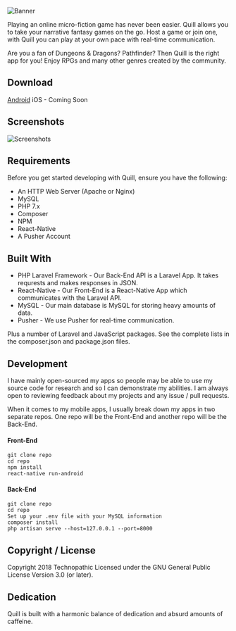 ![Banner](https://technopathic.me/storage/quillbanner2.png)

Playing an online micro-fiction game has never been easier. Quill allows you to take your narrative fantasy games on the go. Host a game or join one, with Quill you can play at your own pace with real-time communication.

Are you a fan of Dungeons & Dragons? Pathfinder? Then Quill is the right app for you! Enjoy RPGs and many other genres created by the community.

## Download
[Android]()
iOS - Coming Soon

## Screenshots
![Screenshots](https://technopathic.me/storage/quillgithub.png)

## Requirements
Before you get started developing with Quill, ensure you have the following:

* An HTTP Web Server (Apache or Nginx)
* MySQL
* PHP 7.x
* Composer
* NPM
* React-Native
* A Pusher Account

## Built With
* PHP Laravel Framework - Our Back-End API is a Laravel App. It takes requrests and makes responses in JSON.
* React-Native - Our Front-End is a React-Native App which communicates with the Laravel API.
* MySQL - Our main database is MySQL for storing heavy amounts of data.
* Pusher - We use Pusher for real-time communication.

Plus a number of Laravel and JavaScript packages. See the complete lists in the composer.json and package.json files.

## Development
I have mainly open-sourced my apps so people may be able to use my source code for research and so I can demonstrate my abilities. I am always open to reviewing feedback about my projects and any issue / pull requests.

When it comes to my mobile apps, I usually break down my apps in two separate repos. One repo will be the Front-End and another repo will be the Back-End.

#### Front-End
```
git clone repo
cd repo
npm install
react-native run-android
```

#### Back-End
```
git clone repo
cd repo
Set up your .env file with your MySQL information
composer install
php artisan serve --host=127.0.0.1 --port=8000
```

## Copyright / License
Copyright 2018 Technopathic
Licensed under the GNU General Public License Version 3.0 (or later).

## Dedication
Quill is built with a harmonic balance of dedication and absurd amounts of caffeine.
